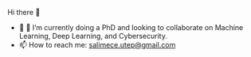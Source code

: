 Hi there 👋
- 🔭 👯 I’m currently doing a PhD and looking to collaborate on Machine Learning, Deep Learning, and Cybersecurity.
- 📫 How to reach me: salimece.utep@gmail.com
